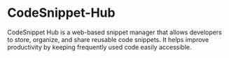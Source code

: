 # CodeSnippet-Hub
CodeSnippet Hub is a web-based snippet manager that allows developers to store, organize, and share reusable code snippets. It helps improve productivity by keeping frequently used code easily accessible.
